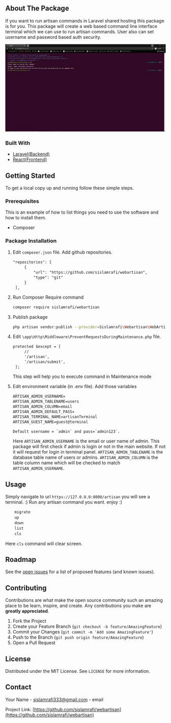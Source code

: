 <!-- ABOUT THE PROJECT -->

## About The Package

If you want to run artisan commands in Laravel shared hosting this package is for you. This package will create a web based command line interface terminal which we can use to run artisan commands. User also can set username and password based auth security.

![alt text](screenshot-terminal.PNG)

### Built With

- [Laravel(Backend)](https://laravel.com/)
- [React(Frontend)](https://reactjs.org/)

<!-- GETTING STARTED -->

## Getting Started

To get a local copy up and running follow these simple steps.

### Prerequisites

This is an example of how to list things you need to use the software and how to install them.

- Composer

### Package Installation

1.  Edit `composer.json` file. Add github repositories.

    ```
    "repositories": [
         {
             "url": "https://github.com/sislamrafi/webartisan",
             "type": "git"
         }
     ],
    ```

2.  Run Composer Require command
    ```sh
    composer require sislamrafi/webartisan
    ```
3.  Publish package
    ```sh
    php artisan vendor:publish --provider=Sislamrafi\Webartisan\WebArtisanServiceProvider
    ```
4.  Edit `\app\Http\Middleware\PreventRequestsDuringMaintenance.php` file.

    ```
    protected $except = [
         //
         '/artisan',
         '/artisan/submit',
     ];
    ```

    This step will help you to execute command in Maintenance mode

5.  Edit environment variable (in .env file). Add those variables
    ```
    ARTISAN_ADMIN_USERNAME=
    ARTISAN_ADMIN_TABLENAME=users
    ARTISAN_ADMIN_COLUMN=email
    ARTISAN_ADMIN_DEFAULT_PASS=
    ARTISAN_TERMINAL_NAME=artisanTerminal
    ARTISAN_GUEST_NAME=guest@terminal
    ```
        Default username = `admin` and pass=`admin123`.
    Here `ARTISAN_ADMIN_USERNAME` is the email or user name of admin. This package will first check if admin is login or not in the main website. If not it will request for login in terminal panel. `ARTISAN_ADMIN_TABLENAME` is the database table name of users or admins. `ARTISAN_ADMIN_COLUMN` is the table column name which will be checked to match `ARTISAN_ADMIN_USERNAME`.

<!-- USAGE EXAMPLES -->

## Usage

Simply navigate to url `https://127.0.0.0:8000/artisan` you will see a terminal. :)
Run any artisan command you want. enjoy :)
```sh
    migrate
    up
    down
    list
    cls
```
Here `cls` command will clear screen.
<!-- ROADMAP -->

## Roadmap

See the [open issues](https://github.com/sislamrafi/webartisan/issues) for a list of proposed features (and known issues).

<!-- CONTRIBUTING -->

## Contributing

Contributions are what make the open source community such an amazing place to be learn, inspire, and create. Any contributions you make are **greatly appreciated**.

1. Fork the Project
2. Create your Feature Branch (`git checkout -b feature/AmazingFeature`)
3. Commit your Changes (`git commit -m 'Add some AmazingFeature'`)
4. Push to the Branch (`git push origin feature/AmazingFeature`)
5. Open a Pull Request

<!-- LICENSE -->

## License

Distributed under the MIT License. See `LICENSE` for more information.

<!-- CONTACT -->

## Contact

Your Name - [sislamrafi333@gmail.com](https://www.facebook.com/sislam.rafi/) - email

Project Link: [https://github.com/sislamrafi/webartisan](https://github.com/sislamrafi/webartisan)

<!-- ACKNOWLEDGEMENTS -->

